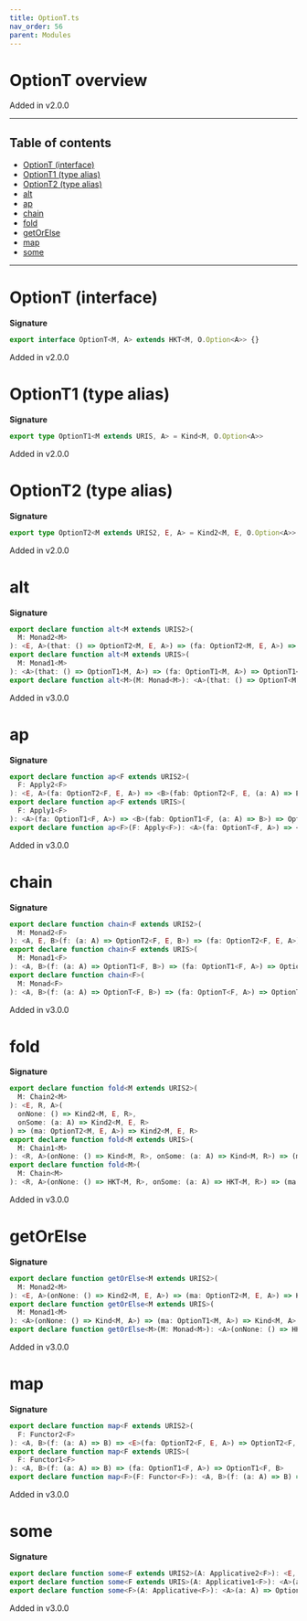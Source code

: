 ```yaml
---
title: OptionT.ts
nav_order: 56
parent: Modules
---
```


# OptionT overview

Added in v2.0.0

---

<h2 class="text-delta">Table of contents</h2>

- [OptionT (interface)](#optiont-interface)
- [OptionT1 (type alias)](#optiont1-type-alias)
- [OptionT2 (type alias)](#optiont2-type-alias)
- [alt](#alt)
- [ap](#ap)
- [chain](#chain)
- [fold](#fold)
- [getOrElse](#getorelse)
- [map](#map)
- [some](#some)

---

# OptionT (interface)

**Signature**

```ts
export interface OptionT<M, A> extends HKT<M, O.Option<A>> {}
```

Added in v2.0.0

# OptionT1 (type alias)

**Signature**

```ts
export type OptionT1<M extends URIS, A> = Kind<M, O.Option<A>>
```

Added in v2.0.0

# OptionT2 (type alias)

**Signature**

```ts
export type OptionT2<M extends URIS2, E, A> = Kind2<M, E, O.Option<A>>
```

Added in v2.0.0

# alt

**Signature**

```ts
export declare function alt<M extends URIS2>(
  M: Monad2<M>
): <E, A>(that: () => OptionT2<M, E, A>) => (fa: OptionT2<M, E, A>) => OptionT2<M, E, A>
export declare function alt<M extends URIS>(
  M: Monad1<M>
): <A>(that: () => OptionT1<M, A>) => (fa: OptionT1<M, A>) => OptionT1<M, A>
export declare function alt<M>(M: Monad<M>): <A>(that: () => OptionT<M, A>) => (fa: OptionT<M, A>) => OptionT<M, A>
```

Added in v3.0.0

# ap

**Signature**

```ts
export declare function ap<F extends URIS2>(
  F: Apply2<F>
): <E, A>(fa: OptionT2<F, E, A>) => <B>(fab: OptionT2<F, E, (a: A) => B>) => OptionT2<F, E, B>
export declare function ap<F extends URIS>(
  F: Apply1<F>
): <A>(fa: OptionT1<F, A>) => <B>(fab: OptionT1<F, (a: A) => B>) => OptionT1<F, B>
export declare function ap<F>(F: Apply<F>): <A>(fa: OptionT<F, A>) => <B>(fab: OptionT<F, (a: A) => B>) => OptionT<F, B>
```

Added in v3.0.0

# chain

**Signature**

```ts
export declare function chain<F extends URIS2>(
  M: Monad2<F>
): <A, E, B>(f: (a: A) => OptionT2<F, E, B>) => (fa: OptionT2<F, E, A>) => OptionT2<F, E, B>
export declare function chain<F extends URIS>(
  M: Monad1<F>
): <A, B>(f: (a: A) => OptionT1<F, B>) => (fa: OptionT1<F, A>) => OptionT1<F, B>
export declare function chain<F>(
  M: Monad<F>
): <A, B>(f: (a: A) => OptionT<F, B>) => (fa: OptionT<F, A>) => OptionT<F, B>
```

Added in v3.0.0

# fold

**Signature**

```ts
export declare function fold<M extends URIS2>(
  M: Chain2<M>
): <E, R, A>(
  onNone: () => Kind2<M, E, R>,
  onSome: (a: A) => Kind2<M, E, R>
) => (ma: OptionT2<M, E, A>) => Kind2<M, E, R>
export declare function fold<M extends URIS>(
  M: Chain1<M>
): <R, A>(onNone: () => Kind<M, R>, onSome: (a: A) => Kind<M, R>) => (ma: OptionT1<M, A>) => Kind<M, R>
export declare function fold<M>(
  M: Chain<M>
): <R, A>(onNone: () => HKT<M, R>, onSome: (a: A) => HKT<M, R>) => (ma: OptionT<M, A>) => HKT<M, R>
```

Added in v3.0.0

# getOrElse

**Signature**

```ts
export declare function getOrElse<M extends URIS2>(
  M: Monad2<M>
): <E, A>(onNone: () => Kind2<M, E, A>) => (ma: OptionT2<M, E, A>) => Kind2<M, E, A>
export declare function getOrElse<M extends URIS>(
  M: Monad1<M>
): <A>(onNone: () => Kind<M, A>) => (ma: OptionT1<M, A>) => Kind<M, A>
export declare function getOrElse<M>(M: Monad<M>): <A>(onNone: () => HKT<M, A>) => (ma: OptionT<M, A>) => HKT<M, A>
```

Added in v3.0.0

# map

**Signature**

```ts
export declare function map<F extends URIS2>(
  F: Functor2<F>
): <A, B>(f: (a: A) => B) => <E>(fa: OptionT2<F, E, A>) => OptionT2<F, E, B>
export declare function map<F extends URIS>(
  F: Functor1<F>
): <A, B>(f: (a: A) => B) => (fa: OptionT1<F, A>) => OptionT1<F, B>
export declare function map<F>(F: Functor<F>): <A, B>(f: (a: A) => B) => (fa: OptionT<F, A>) => OptionT<F, B>
```

Added in v3.0.0

# some

**Signature**

```ts
export declare function some<F extends URIS2>(A: Applicative2<F>): <E, A>(a: A) => OptionT2<F, E, A>
export declare function some<F extends URIS>(A: Applicative1<F>): <A>(a: A) => OptionT1<F, A>
export declare function some<F>(A: Applicative<F>): <A>(a: A) => OptionT<F, A>
```

Added in v3.0.0
